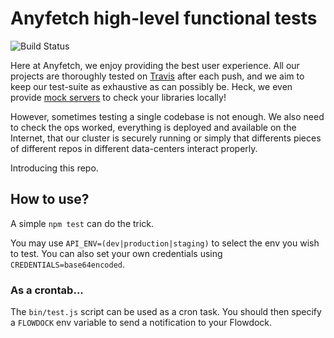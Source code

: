 # Anyfetch high-level functional tests
![Build Status](https://travis-ci.org/AnyFetch/anyfetch-test.svg?branch=master)

Here at Anyfetch, we enjoy providing the best user experience.
All our projects are thoroughly tested on [Travis](https://travis-ci.org/) after each push, and we aim to keep our test-suite as exhaustive as can possibly be. Heck, we even provide [mock servers](https://github.com/AnyFetch/anyfetch.js#helper-functions) to check your libraries locally!

However, sometimes testing a single codebase is not enough.
We also need to check the ops worked, everything is deployed and available on the Internet, that our cluster is securely running or simply that differents pieces of different repos in different data-centers interact properly.

Introducing this repo.

## How to use?
A simple `npm test` can do the trick.

You may use `API_ENV=(dev|production|staging)` to select the env you wish to test.
You can also set your own credentials using `CREDENTIALS=base64encoded`.

### As a crontab...
The `bin/test.js` script can be used as a cron task.
You should then specify a `FLOWDOCK` env variable to send a notification to your Flowdock.
